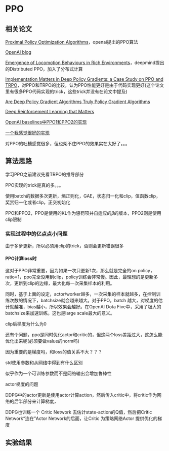 # PPO

## 相关论文

[Proximal Policy Optimization Algorithms](https://arxiv.org/abs/1707.06347)，openai提出的PPO算法

[OpenAI blog](https://openai.com/blog/openai-baselines-ppo/)

[Emergence of Locomotion Behaviours in Rich Environments](https://arxiv.org/abs/1707.02286)，deepmind提出的Distributed PPO，加入了分布式计算

[Implementation Matters in Deep Policy Gradients: a Case Study on PPO and TRPO](https://arxiv.org/abs/2005.12729v1)，对PPO和TRPO的比较，认为PPO性能更好是由于代码实现更好(这个论文里有很多PPO代码实现的trick，这些trick并没有在论文中提及)

[Are Deep Policy Gradient Algorithms Truly Policy Gradient Algorithms](https://arxiv.org/abs/1811.02553v2)

[Deep Reinforcement Learning that Matters](https://arxiv.org/abs/1709.06560)

[OpenAI baselines中PPO1和PPO2的实现](https://github.com/openai/baselines)

[一个我感觉很好的实现](https://github.com/zhangchuheng123/Reinforcement-Implementation/blob/master/code/ppo.py)

对PPO的吐槽感觉很多，但也架不住PPO的效果实在太好了。。。

## 算法思路

学习PPO之前建议先看TRPO的推导部分

PPO实现的trick是真的多。。。

使用batch的数据多次更新，熵正则化，GAE，状态归一化和clip，值函数clip，奖赏归一化或者clip，正交初始化

PPO和PPO2，PPO是使用的KL作为惩罚项并自适应的$\beta$的版本，PPO2则是使用clip限制

### 实现过程中的亿点点小问题

由于多步更新，所以必须用clip的trick，否则会更新错误很多

#### PPO计算loss时

这对于PPO非常重要，因为如果一次只更新1次，那么就是完全的on policy，ratio=1，ppo完全没用到clip，policy训练会非常慢。因此，最理想的是更新多次，更新到clip的边缘，最大化每一次采集样本的利用。

同时，基于上面的设定，actor/worker越多，一次采集的样本就越多，在控制训练次数的情况下，batchsize就会越来越大。对于PPO，batch 越大，对梯度的估计就越准，bias越小，所以效果会越好。在OpenAI Dota Five中，采用了极大的batchsize来加速训练。这也是large scale最大的意义。


clip后梯度为什么为0

还有个问题，ppo是同时优化actor和critic的，但这两个loss差距过大，这怎么能优化出来呢(必须要做value的norm吗)

因为重要的是梯度吗，和loss的值关系不大？？？

std使用参数和从网络中得到有什么区别

似乎作为一个可训练参数而不是网络输出会增加鲁棒性

actor梯度的问题

DDPG中的actor更新是使用actor计算action，然后传入critic中，将critic作为网络的后半部分来计算梯度，

DDPG也训练一个 Critic Network 去估计state-action的Q值，然后把Critic Network“连在”Actor Network的后面，让Critic 为策略网络Actor 提供优化的梯度

## 实验结果

